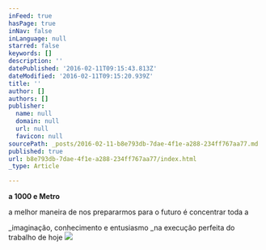 ```yaml
---
inFeed: true
hasPage: true
inNav: false
inLanguage: null
starred: false
keywords: []
description: ''
datePublished: '2016-02-11T09:15:43.813Z'
dateModified: '2016-02-11T09:15:20.939Z'
title: ''
author: []
authors: []
publisher:
  name: null
  domain: null
  url: null
  favicon: null
sourcePath: _posts/2016-02-11-b8e793db-7dae-4f1e-a288-234ff767aa77.md
published: true
url: b8e793db-7dae-4f1e-a288-234ff767aa77/index.html
_type: Article

---
```

**a 1000 e Metro**

a melhor maneira de nos prepararmos para o futuro é concentrar toda a

_imaginação, conhecimento e entusiasmo _na execução perfeita do trabalho de hoje
![](https://the-grid-user-content.s3-us-west-2.amazonaws.com/4123abe6-6a1a-4247-9a76-daf80debdcee.jpg)